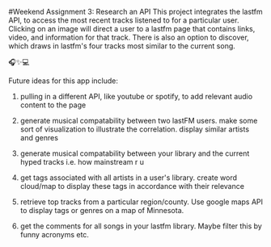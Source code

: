 #Weekend Assignment 3: Research an API
This project integrates the lastfm API, to access the most recent tracks listened to for a particular user. Clicking on an image will direct a user to a lastfm page that contains links, video, and information for that track. There is also an option to discover, which draws in lastfm's four tracks most similar to the current song. 

:headphones::sparkles::computer:

Future ideas for this app include:

1. pulling in a different API, like youtube or spotify, to add relevant audio content to the page

2. generate musical compatability between two lastFM users. make some sort of visualization to illustrate the correlation. display similar artists and genres

3. generate musical compatability between your library and the current hyped tracks i.e. how mainstream r u

4. get tags associated with all artists in a user's library. create word cloud/map to display these tags in accordance with their relevance

5. retrieve top tracks from a particular region/county. Use google maps API to display tags or genres on a map of Minnesota. 

6. get the comments for all songs in your lastfm library. Maybe filter this by funny acronyms etc. 

